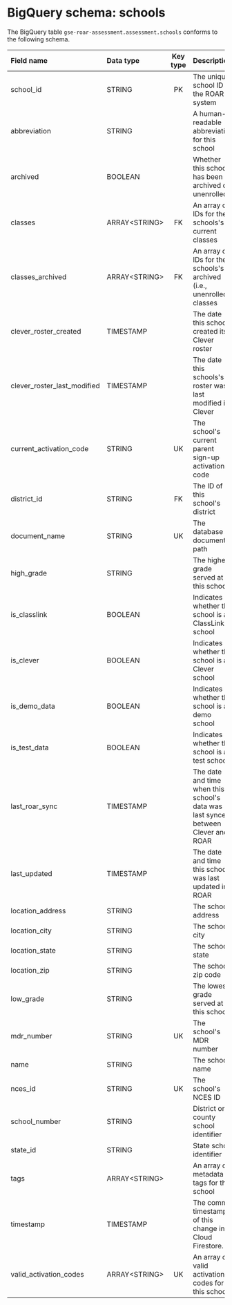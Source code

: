 # BigQuery schema: schools

The BigQuery table `gse-roar-assessment.assessment.schools` conforms to the following schema.

| Field name                  | Data type      | Key type | Description                                                                       |
| :-------------------------- | :------------- | :------: | :-------------------------------------------------------------------------------- |
| school_id                   | STRING         |    PK    | The unique school ID in the ROAR system                                           |
| abbreviation                | STRING         |          | A human-readable abbreviation for this school                                     |
| archived                    | BOOLEAN        |          | Whether this school has been archived or unenrolled                               |
| classes                     | ARRAY\<STRING> |    FK    | An array of IDs for the schools's current classes                                 |
| classes_archived            | ARRAY\<STRING> |    FK    | An array of IDs for the schools's archived (i.e., unenrolled) classes             |
| clever_roster_created       | TIMESTAMP      |          | The date this school created its Clever roster                                    |
| clever_roster_last_modified | TIMESTAMP      |          | The date this schools's roster was last modified in Clever                        |
| current_activation_code     | STRING         |    UK    | The school's current parent sign-up activation code                               |
| district_id                 | STRING         |    FK    | The ID of this school's district                                                  |
| document_name               | STRING         |    UK    | The database document path                                                        |
| high_grade                  | STRING         |          | The highest grade served at this school                                           |
| is_classlink                | BOOLEAN        |          | Indicates whether this school is a ClassLink school                               |
| is_clever                   | BOOLEAN        |          | Indicates whether this school is a Clever school                                  |
| is_demo_data                | BOOLEAN        |          | Indicates whether this school is a demo school                                    |
| is_test_data                | BOOLEAN        |          | Indicates whether this school is a test school                                    |
| last_roar_sync              | TIMESTAMP      |          | The date and time when this school's data was last synced between Clever and ROAR |
| last_updated                | TIMESTAMP      |          | The date and time this school was last updated in ROAR                            |
| location_address            | STRING         |          | The school address                                                                |
| location_city               | STRING         |          | The school city                                                                   |
| location_state              | STRING         |          | The school state                                                                  |
| location_zip                | STRING         |          | The school zip code                                                               |
| low_grade                   | STRING         |          | The lowest grade served at this school                                            |
| mdr_number                  | STRING         |    UK    | The school's MDR number                                                           |
| name                        | STRING         |          | The school name                                                                   |
| nces_id                     | STRING         |    UK    | The school's NCES ID                                                              |
| school_number               | STRING         |          | District or county school identifier                                              |
| state_id                    | STRING         |          | State school identifier                                                           |
| tags                        | ARRAY\<STRING> |          | An array of metadata tags for this school                                         |
| timestamp                   | TIMESTAMP      |          | The commit timestamp of this change in Cloud Firestore.                           |
| valid_activation_codes      | ARRAY\<STRING> |    UK    | An array of valid activation codes for this school                                |
